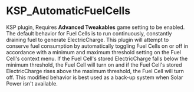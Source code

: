 # KSP_AutomaticFuelCells
KSP plugin, Requires **Advanced Tweakables** game setting to be enabled.
The default behavior for Fuel Cells is to run continuously, constantly draining fuel to generate ElectricCharge.
This plugin will attempt to conserve fuel consumption by automatically toggling Fuel Cells on or off 
in accordance with a minimum and maximum threshold setting on the Fuel Cell's context menu.
If the Fuel Cell's stored ElectricCharge falls below the minimum threshold, the Fuel Cell will turn on
and if the Fuel Cell's stored ElectricCharge rises above the maximum threshold, the Fuel Cell will turn off.
This modified behavior is best used as a back-up system when Solar Power isn't available.
